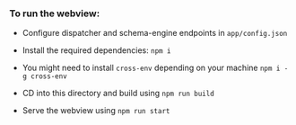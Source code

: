 ### To run the webview:

- Configure dispatcher and schema-engine endpoints in `app/config.json`
- Install the required dependencies:
    `npm i`
- You might need to install `cross-env` depending on your machine
    `npm i -g cross-env`
- CD into this directory and build using `npm run build`

- Serve the webview using `npm run start`
